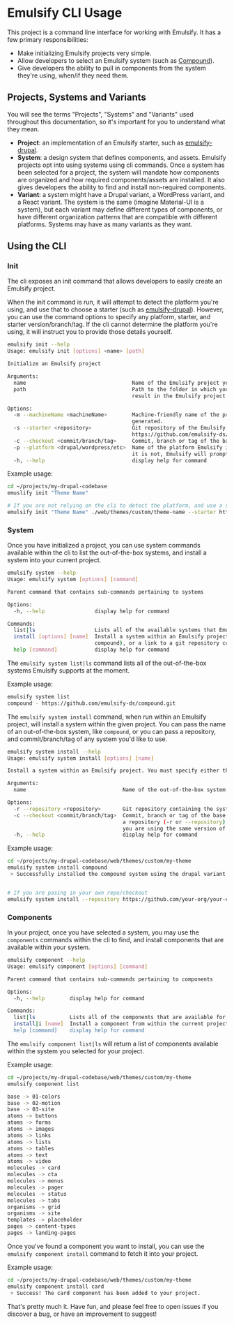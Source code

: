 # Emulsify CLI Usage

This project is a command line interface for working with Emulsify. It has a few primary responsibilities:

- Make initializing Emulsify projects very simple.
- Allow developers to select an Emulsify system (such as [Compound](https://github.com/emulsify-ds/compound)).
- Give developers the ability to pull in components from the system they're using, when/if they need them.

## Projects, Systems and Variants

You will see the terms "Projects", "Systems" and "Variants" used throughout this documentation, so it's important for you to understand what they mean.

- **Project**: an implementation of an Emulsify starter, such as [emulsify-drupal](https://github.com/emulsify-ds/emulsify-drupal).
- **System**: a design system that defines components, and assets. Emulsify projects opt into using systems using cli commands. Once a system has been selected for a project, the system will mandate how components are organized and how required components/assets are installed. It also gives developers the ability to find and install non-required components.
- **Variant**: a system might have a Drupal variant, a WordPress variant, and a React variant. The system is the same (imagine Material-UI is a system), but each variant may define different types of components, or have different organization patterns that are compatible with different platforms. Systems may have as many variants as they want.

## Using the CLI

### Init

The cli exposes an init command that allows developers to easily create an Emulsify project.

When the init command is run, it will attempt to detect the platform you're using, and use that to choose a starter (such as [emulsify-drupal](https://github.com/emulsify-ds/emulsify-drupal)). However, you can use the command options to specify any platform, starter, and starter version/branch/tag. If the cli cannot determine the platform you're using, it will instruct you to provide those details yourself.

```bash
emulsify init --help
Usage: emulsify init [options] <name> [path]

Initialize an Emulsify project

Arguments:
  name                                  Name of the Emulsify project you are initializing. This should be a proper name, such as "Carmen Sandiego".
  path                                  Path to the folder in which you would like to to create your Emulsify project. For example, "./themes" will
                                        result in the Emulsify project being placed in ./themes/{name}

Options:
  -m --machineName <machineName>        Machine-friendly name of the project you are initializing. If not provided, this will be automatically
                                        generated.
  -s --starter <repository>             Git repository of the Emulsify starter you would like to use, such as the Emulsify Drupal theme:
                                        https://github.com/emulsify-ds/emulsify-drupal.git
  -c --checkout <commit/branch/tag>     Commit, branch or tag of the base repository that should be checked out
  -p --platform <drupal/wordpress/etc>  Name of the platform Emulsify is being within. In some cases, Emulsify is able to automatically detect this. If
                                        it is not, Emulsify will prompt you to specify.
  -h, --help                            display help for command

```

Example usage:

```bash
cd ~/projects/my-drupal-codebase
emuslify init "Theme Name"

# If you are not relying on the cli to detect the platform, and use a starter:
emulsify init "Theme Name" ./web/themes/custom/theme-name --starter https://github.com/emulsify-ds/emulsify-drupal.git --checkout 2.x --platform drupal
```

### System

Once you have initialized a project, you can use system commands available within the cli to list the out-of-the-box systems, and install a system into your current project.

```bash
emulsify system --help
Usage: emulsify system [options] [command]

Parent command that contains sub-commands pertaining to systems

Options:
  -h, --help                display help for command

Commands:
  list|ls                   Lists all of the available systems that Emulsify supports out-of-the-box
  install [options] [name]  Install a system within an Emulsify project. You must specify either the name of an out-of-the-box system (such as
                            compound), or a link to a git repository containing the system you want to install
  help [command]            display help for command

```

The `emulsify system list|ls` command lists all of the out-of-the-box systems Emulsify supports at the moment.

Example usage:

```bash
emulsify system list
compound - https://github.com/emulsify-ds/compound.git
```

The `emulsify system install` command, when run within an Emulsify project, will install a system within the given project. You can pass the name of an out-of-the-box system, like `compound`, or you can pass a repository, and commit/branch/tag of any system you'd like to use.

```bash
emulsify system install --help
Usage: emulsify system install [options] [name]

Install a system within an Emulsify project. You must specify either the name of an out-of-the-box system (such as compound), or a link to a git repository containing the system you want to install

Arguments:
  name                               Name of the out-of-the-box system you would like to install

Options:
  -r --repository <repository>       Git repository containing the system you would like to install
  -c --checkout <commit/branch/tag>  Commit, branch or tag of the base repository that should be checked out. MUST be provided if you are passing along
                                     a repository (-r or --repository). Tags or commit hashes are strongly preferable, because you want to ensure that
                                     you are using the same version of the system every time you install components, etc
  -h, --help                         display help for command
```

Example usage:

```bash
cd ~/projects/my-drupal-codebase/web/themes/custom/my-theme
emulsify system install compound
 > Successfully installed the compound system using the drupal variant.


# If you are pasing in your own repo/checkout
emulsify system install --repository https://github.com/your-org/your-custom-system.git --checkout 3.x
```

### Components

In your project, once you have selected a system, you may use the `components` commands within the cli to find, and install components that are available within your system.

```bash
emulsify component --help
Usage: emulsify component [options] [command]

Parent command that contains sub-commands pertaining to components

Options:
  -h, --help        display help for command

Commands:
  list|ls           Lists all of the components that are available for installation within your project based on the system and variant you selected
  install|i [name]  Install a component from within the current project's system and variant
  help [command]    display help for command

```

The `emulsify component list|ls` will return a list of components available within the system you selected for your project.

Example usage:

```bash
cd ~/projects/my-drupal-codebase/web/themes/custom/my-theme
emulsify component list

base -> 01-colors
base -> 02-motion
base -> 03-site
atoms -> buttons
atoms -> forms
atoms -> images
atoms -> links
atoms -> lists
atoms -> tables
atoms -> text
atoms -> video
molecules -> card
molecules -> cta
molecules -> menus
molecules -> pager
molecules -> status
molecules -> tabs
organisms -> grid
organisms -> site
templates -> placeholder
pages -> content-types
pages -> landing-pages

```

Once you've found a component you want to install, you can use the `emulsify component install` command to fetch it into your project.

Example usage:

```bash
cd ~/projects/my-drupal-codebase/web/themes/custom/my-theme
emulsify component install card
 > Success! The card component has been added to your project.
```

That's pretty much it. Have fun, and please feel free to open issues if you discover a bug, or have an improvement to suggest!

